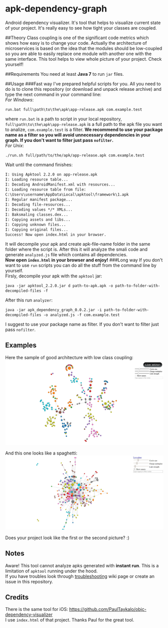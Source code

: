 # apk-dependency-graph
Android dependency visualizer. It's tool that helps to visualize current state of your project. It's really easy to see how tight your classes are coupled.

##Theory
Class coupling is one of the significant code metrics which shows how easy is to change your code. Actually the architecture of microservices is based on the idea that the modules should be low-coupled so you are able to easily replace one module with another one with the same interface. This tool helps to view whole picture of your project. Check yourself!

##Requirements
You need at least **Java 7** to run `jar` files.

##Usage
###Fast way
I've prepared helpful scripts for you. All you need to do is to clone this repository (or download and unpack release archive) and type the next command in your command line:  
*For Windows*:
```
run.bat full\path\to\the\apk\app-release.apk com.example.test
```
where `run.bat` is a path to script in your local repository, `full\path\to\the\apk\app-release.apk` is a full path to the apk file you want to analize, `com.example.test` is a filter. **We recommend to use your package name as a filter so you will avoid unnecessary dependencies in your graph. If you don't want to filter just pass `nofilter`.**  
*For Unix*:
```
./run.sh full/path/to/the/apk/app-release.apk com.example.test
```
Wait until the command finishes:
```
I: Using Apktool 2.2.0 on app-release.apk
I: Loading resource table...
I: Decoding AndroidManifest.xml with resources...
I: Loading resource table from file: C:\Users\username\AppData\Local\apktool\framework\1.apk
I: Regular manifest package...
I: Decoding file-resources...
I: Decoding values */* XMLs...
I: Baksmaling classes.dex...
I: Copying assets and libs...
I: Copying unknown files...
I: Copying original files...
Success! Now open index.html in your browser.
```
It will decompile your apk and create apk-file-name folder in the same folder where the script is. After this it will analyze the smali code and generate `analyzed.js` file which contains all dependencies.   
**Now open `index.html` in your browser and enjoy!**
###Long way
If you don't want to use `run` scripts you can do all the stuff from the command line by yourself.  
Firsly, decompile your apk with the `apktool` jar:  
```
java -jar apktool_2.2.0.jar d path-to-apk.apk -o path-to-folder-with-decompiled-files -f
```
After this run `analyzer`:  
```
java -jar apk_dependency_graph_0.0.2.jar -i path-to-folder-with-decompiled-files -o analyzed.js -f com.example.test
```
I suggest to use your package name as filter. If you don't want to filter just pass `nofilter`.

## Examples

Here the sample of good architecture with low class coupling:  
![Good sample](image-good-example.jpg)

And this one looks like a spaghetti:  
![Good sample](image-bad-example.jpg)

Does your project look like the first or the second picture? :)

## Notes

Aware! This tool cannot analyze apks generated with **instant run**. This is a limitation of `apktool` running under the hood.  
If you have troubles look through [troubleshooting](https://github.com/alexzaitsev/apk-dependency-graph/wiki/Troubleshooting) wiki page or create an issue in this repository.

## Credits

There is the same tool for iOS: https://github.com/PaulTaykalo/objc-dependency-visualizer   
I use `index.html` of that project. Thanks Paul for the great tool.
